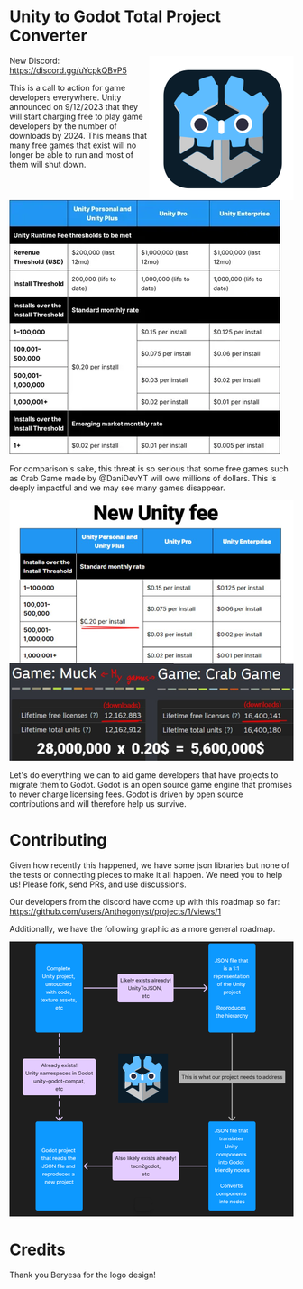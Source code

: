 
# Unity to Godot Total Project Converter

<img align="right" width="256" height="256" src="docs/images/UnityToGodot.png">

New Discord:  https://discord.gg/uYcpkQBvP5

This is a call to action for game developers everywhere. Unity announced on 9/12/2023 that they will start charging free to play game developers by the number of downloads by 2024. This means that many free games that exist will no longer be able to run and most of them will shut down. 
 
![Unity Install Fees](./docs/images/NewFeeTable.webp)


For comparison's sake, this threat is so serious that some free games such as Crab Game made by @DaniDevYT will owe millions of dollars. This is deeply impactful and we may see many games disappear.

![Unity Install Fees](./docs/images/crab_game_estimates.jpg)


Let's do everything we can to aid game developers that have projects to migrate them to Godot. Godot is an open source game engine that promises to never charge licensing fees. Godot is driven by open source contributions and will therefore help us survive.


# Contributing

Given how recently this happened, we have some json libraries but none of the tests or connecting pieces to make it all happen. We need you to help us! Please fork, send PRs, and use discussions.

Our developers from the discord have come up with this roadmap so far:  https://github.com/users/Anthogonyst/projects/1/views/1

Additionally, we have the following graphic as a more general roadmap.

![UnityToGodot Roadmap](./docs/images/UnityToGodotRoadmap.png)


# Credits

Thank you Beryesa for the logo design!
